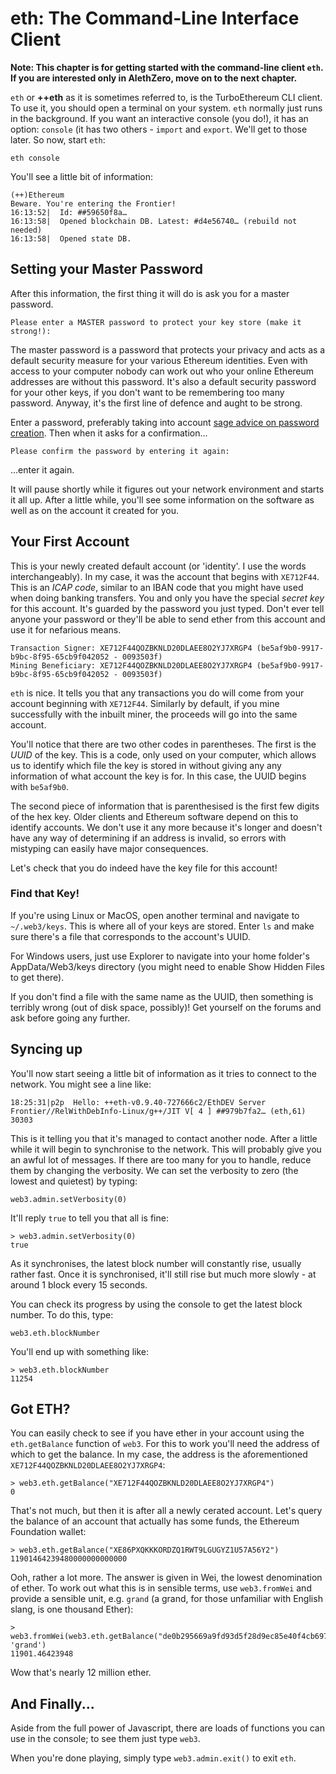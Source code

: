 # eth: The Command-Line Interface Client

**Note: This chapter is for getting started with the command-line client `eth`. If you are interested only in AlethZero, move on to the next chapter.**

`eth` or **++eth** as it is sometimes referred to, is the TurboEthereum CLI client. To use it, you should open a terminal on your system. `eth` normally just runs in the background. If you want an interactive console (you do!), it has an option: `console` (it has two others - `import` and `export`. We'll get to those later. So now, start `eth`:

```
eth console
```

You'll see a little bit of information:

```
(++)Ethereum
Beware. You're entering the Frontier!
16:13:52|  Id: ##59650f8a…
16:13:58|  Opened blockchain DB. Latest: #d4e56740… (rebuild not needed)
16:13:58|  Opened state DB.
```

## Setting your Master Password

After this information, the first thing it will do is ask you for a master password.

```
Please enter a MASTER password to protect your key store (make it strong!):
```

The master password is a password that protects your privacy and acts as a default security measure for your various Ethereum identities. Even with access to your computer nobody can work out who your online Ethereum addresses are without this password. It's also a default security password for your other keys, if you don't want to be remembering too many password. Anyway, it's the first line of defence and aught to be strong.

Enter a password, preferably taking into account [sage advice on password creation](https://xkcd.com/936/). Then when it asks for a confirmation...

```
Please confirm the password by entering it again: 
```

...enter it again.

It will pause shortly while it figures out your network environment and starts it all up. After a little while, you'll see some information on the software as well as on the account it created for you.

## Your First Account

This is your newly created default account (or 'identity'. I use the words interchangeably). In my case, it was the account that begins with `XE712F44`. This is an *ICAP code*, similar to an IBAN code that you might have used when doing banking transfers. You and only you have the special *secret key* for this account. It's guarded by the password you just typed. Don't ever tell anyone your password or they'll be able to send ether from this account and use it for nefarious means.

```
Transaction Signer: XE712F44QOZBKNLD20DLAEE8O2YJ7XRGP4 (be5af9b0-9917-b9bc-8f95-65cb9f042052 - 0093503f)
Mining Beneficiary: XE712F44QOZBKNLD20DLAEE8O2YJ7XRGP4 (be5af9b0-9917-b9bc-8f95-65cb9f042052 - 0093503f)
```

`eth` is nice. It tells you that any transactions you do will come from your account beginning with `XE712F44`. Similarly by default, if you mine successfully with the inbuilt miner, the proceeds will go into the same account.

You'll notice that there are two other codes in parentheses. The first is the *UUID* of the key. This is a code, only used on your computer, which allows us to identify which file the key is stored in without giving any any information of what account the key is for. In this case, the UUID begins with `be5af9b0`. 

The second piece of information that is parenthesised is the first few digits of the hex key. Older clients and Ethereum software depend on this to identify accounts. We don't use it any more because it's longer and doesn't have any way of determining if an address is invalid, so errors with mistyping can easily have major consequences.

Let's check that you do indeed have the key file for this account!

### Find that Key!

If you're using Linux or MacOS, open another terminal and navigate to `~/.web3/keys`. This is where all of your keys are stored. Enter `ls` and make sure there's a file that corresponds to the account's UUID. 

For Windows users, just use Explorer to navigate into your home folder's AppData/Web3/keys directory (you might need to enable Show Hidden Files to get there).

If you don't find a file with the same name as the UUID, then something is terribly wrong (out of disk space, possibly)! Get yourself on the forums and ask before going any further.

## Syncing up

You'll now start seeing a little bit of information as it tries to connect to the network. You might see a line like:

```
18:25:31|p2p  Hello: ++eth-v0.9.40-727666c2/EthDEV Server Frontier//RelWithDebInfo-Linux/g++/JIT V[ 4 ] ##979b7fa2… (eth,61) 30303
```

This is it telling you that it's managed to contact another node. After a little while it will begin to synchronise to the network. This will probably give you an awful lot of messages. If there are too many for you to handle, reduce them by changing the verbosity. We can set the verbosity to zero (the lowest and quietest) by typing:

```
web3.admin.setVerbosity(0)
```

It'll reply `true` to tell you that all is fine:

```
> web3.admin.setVerbosity(0)
true
```

As it synchronises, the latest block number will constantly rise, usually rather fast. Once it is synchronised, it'll still rise but much more slowly - at around 1 block every 15 seconds.

You can check its progress by using the console to get the latest block number. To do this, type:

```
web3.eth.blockNumber
```

You'll end up with something like:

```
> web3.eth.blockNumber
11254
```

## Got ETH?

You can easily check to see if you have ether in your account using the `eth.getBalance` function of `web3`. For this to work you'll need the address of which to get the balance. In my case, the address is the aforementioned `XE712F44QOZBKNLD20DLAEE8O2YJ7XRGP4`:

```
> web3.eth.getBalance("XE712F44QOZBKNLD20DLAEE8O2YJ7XRGP4")
0
```

That's not much, but then it is after all a newly cerated account. Let's query the balance of an account that actually has some funds, the Ethereum Foundation wallet:

```
> web3.eth.getBalance("XE86PXQKKKORDZQ1RWT9LGUGYZ1U57A56Y2")
11901464239480000000000000
```

Ooh, rather a lot more. The answer is given in Wei, the lowest denomination of ether. To work out what this is in sensible terms, use `web3.fromWei` and provide a sensible unit, e.g. `grand` (a grand, for those unfamiliar with English slang, is one thousand Ether):

```
> web3.fromWei(web3.eth.getBalance("de0b295669a9fd93d5f28d9ec85e40f4cb697bae"), 'grand')
11901.46423948
```

Wow that's nearly 12 million ether.


## And Finally...

Aside from the full power of Javascript, there are loads of functions you can use in the console; to see them just type `web3`.

When you're done playing, simply type `web3.admin.exit()` to exit `eth`.



